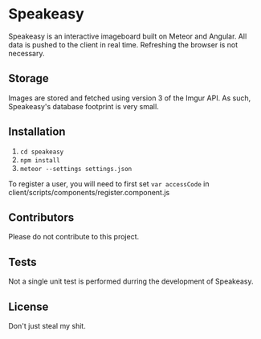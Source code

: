 # Speakeasy

Speakeasy is an interactive imageboard built on Meteor and Angular. All data is pushed to the client in real time. Refreshing the browser is not necessary. 

## Storage

Images are stored and fetched using version 3 of the Imgur API. As such, Speakeasy's database footprint is very small.

## Installation

1. `cd speakeasy`
2. `npm install`
3. `meteor --settings settings.json`

To register a user, you will need to first set `var accessCode` in client/scripts/components/register.component.js

## Contributors

Please do not contribute to this project.

## Tests

Not a single unit test is performed durring the development of Speakeasy. 

## License

Don't just steal my shit. 